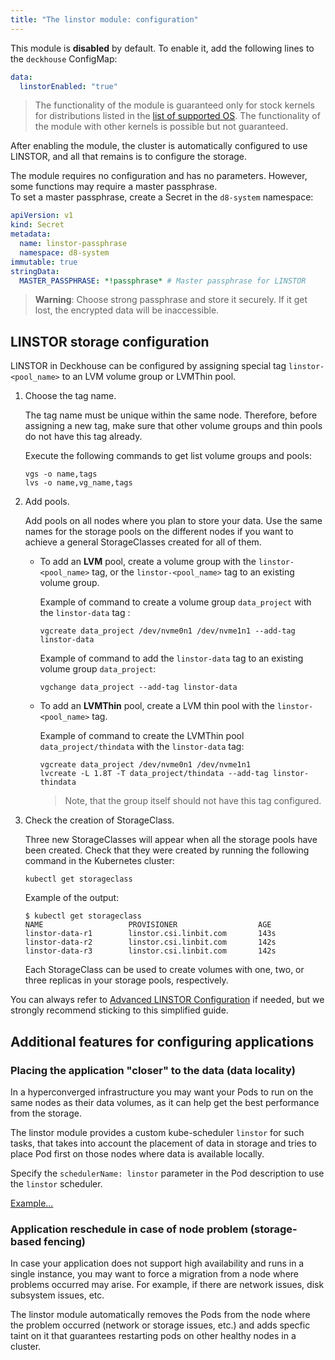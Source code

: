 ```yaml
---
title: "The linstor module: configuration"
---
```


This module is **disabled** by default. To enable it, add the following lines to the `deckhouse` ConfigMap:

```yaml
data:
  linstorEnabled: "true"
```

> The functionality of the module is guaranteed only for stock kernels for distributions listed in the [list of supported OS](../../supported_versions.html#linux).
> The functionality of the module with other kernels is possible but not guaranteed.

After enabling the module, the cluster is automatically configured to use LINSTOR, and all that remains is to configure the storage.

The module requires no configuration and has no parameters. However, some functions may require a master passphrase.  
To set a master passphrase, create a Secret in the `d8-system` namespace:

```yaml
apiVersion: v1
kind: Secret
metadata:
  name: linstor-passphrase
  namespace: d8-system
immutable: true
stringData:
  MASTER_PASSPHRASE: *!passphrase* # Master passphrase for LINSTOR
```

> **Warning**: Choose strong passphrase and store it securely. If it get lost, the encrypted data will be inaccessible.

## LINSTOR storage configuration

LINSTOR in Deckhouse can be configured by assigning special tag `linstor-<pool_name>` to an LVM volume group or LVMThin pool.

1. Choose the tag name.

   The tag name must be unique within the same node. Therefore, before assigning a new tag, make sure that other volume groups and thin pools do not have this tag already.

   Execute the following commands to get list volume groups and pools:

   ```shell
   vgs -o name,tags
   lvs -o name,vg_name,tags
   ```

1. Add pools.

   Add pools on all nodes where you plan to store your data. Use the same names for the storage pools on the different nodes if you want to achieve a general StorageClasses created for all of them.

   - To add an **LVM** pool, create a volume group with the `linstor-<pool_name>` tag, or the `linstor-<pool_name>` tag to an existing volume group.

     Example of command to create a volume group `data_project` with the `linstor-data` tag :

     ```shell
     vgcreate data_project /dev/nvme0n1 /dev/nvme1n1 --add-tag linstor-data
     ```

     Example of command to add the `linstor-data` tag to an existing volume group `data_project`:

     ```shell
     vgchange data_project --add-tag linstor-data
     ```

   - To add an **LVMThin** pool, create a LVM thin pool with the `linstor-<pool_name>` tag.

     Example of command to create the LVMThin pool `data_project/thindata` with the `linstor-data` tag:

     ```shell
     vgcreate data_project /dev/nvme0n1 /dev/nvme1n1
     lvcreate -L 1.8T -T data_project/thindata --add-tag linstor-thindata
     ```

     > Note, that the group itself should not have this tag configured.

1. Check the creation of StorageClass.

   Three new StorageClasses will appear when all the storage pools have been created. Check that they were created by running the following command in the Kubernetes cluster:

   ```shell
   kubectl get storageclass
   ```

   Example of the output:

   ```shell
   $ kubectl get storageclass
   NAME                   PROVISIONER                  AGE
   linstor-data-r1        linstor.csi.linbit.com       143s
   linstor-data-r2        linstor.csi.linbit.com       142s
   linstor-data-r3        linstor.csi.linbit.com       142s
   ```

   Each StorageClass can be used to create volumes with one, two, or three replicas in your storage pools, respectively.

You can always refer to [Advanced LINSTOR Configuration](advanced_usage.html) if needed, but we strongly recommend sticking to this simplified guide.

## Additional features for configuring applications  

### Placing the application "closer" to the data (data locality)

In a hyperconverged infrastructure you may want your Pods to run on the same nodes as their data volumes, as it can help get the best performance from the storage.

The linstor module provides a custom kube-scheduler `linstor` for such tasks, that takes into account the placement of data in storage and tries to place Pod first on those nodes where data is available locally.

Specify the `schedulerName: linstor` parameter in the Pod description to use the `linstor` scheduler.

[Example...](usage.html#using-the-linstor-scheduler)

### Application reschedule in case of node problem (storage-based fencing)

In case your application does not support high availability and runs in a single instance, you may want to force a migration from a node where problems occurred may arise. For example, if there are network issues, disk subsystem issues, etc.

The linstor module automatically removes the Pods from the node where the problem occurred (network or storage issues, etc.) and adds specfic taint on it that guarantees restarting pods on other healthy nodes in a cluster.
